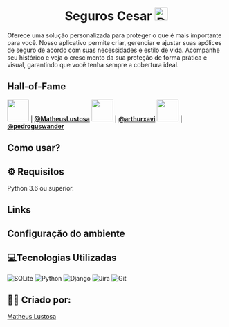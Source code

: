 <h1 align="center">Seguros Cesar <img src="https://github.com/user-attachments/assets/47d54f58-3607-488c-9df2-8646c6bfe1fe" alt="Descrição da imagem" width="30"/></h1> 

Oferece uma solução personalizada para proteger o que é mais importante para você. Nosso aplicativo permite criar, gerenciar e ajustar suas apólices de seguro de acordo com suas necessidades e estilo de vida. Acompanhe seu histórico e veja o crescimento da sua proteção de forma prática e visual, garantindo que você tenha sempre a cobertura ideal.

## Hall-of-Fame
<!-- markdown-contributors -->
<a href="https://github.com/MatheusLustosa"><img src="https://avatars.githubusercontent.com/u/108696459?v=4&s=64" width="50" height="50" /></a> | **[@MatheusLustosa](https://github.com/MatheusLustosa)**
<a href="https://github.com/arthurxavi"><img src="https://avatars.githubusercontent.com/u/169710371?v=4&s=64" width="50" height="50" /></a> | **[@arthurxavi](https://github.com/arthurxavi)**
<a href="https://github.com/pedroguswander"><img src="https://avatars.githubusercontent.com/u/168600233?v=4&s=64" width="50" height="50" /></a> | **[@pedroguswander](https://github.com/pedroguswander)**
<!-- /markdown-contributors -->

## Como usar?

## ⚙️ Requisitos
Python 3.6 ou superior.

## Links 

## Configuração do ambiente

## 💻Tecnologias Utilizadas
![SQLite](https://img.shields.io/badge/sqlite-%2307405e.svg?style=for-the-badge&logo=sqlite&logoColor=white)
![Python](https://img.shields.io/badge/python-3670A0?style=for-the-badge&logo=python&logoColor=ffdd54)
![Django](https://img.shields.io/badge/django-%23092E20.svg?style=for-the-badge&logo=django&logoColor=white)
![Jira](https://img.shields.io/badge/jira-%230A0FFF.svg?style=for-the-badge&logo=jira&logoColor=white)
![Git](https://img.shields.io/badge/git-%23F05033.svg?style=for-the-badge&logo=git&logoColor=white)
## 🙋‍♂️ Criado por:
[Matheus Lustosa](https://github.com/MatheusLustosa)


